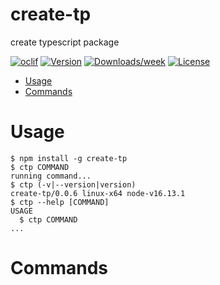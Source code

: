 create-tp
=========

create typescript package

[![oclif](https://img.shields.io/badge/cli-oclif-brightgreen.svg)](https://oclif.io)
[![Version](https://img.shields.io/npm/v/create-tp.svg)](https://npmjs.org/package/create-tp)
[![Downloads/week](https://img.shields.io/npm/dw/create-tp.svg)](https://npmjs.org/package/create-tp)
[![License](https://img.shields.io/npm/l/create-tp.svg)](https://github.com/hota1024/create-tp/blob/master/package.json)

<!-- toc -->
* [Usage](#usage)
* [Commands](#commands)
<!-- tocstop -->
# Usage
<!-- usage -->
```sh-session
$ npm install -g create-tp
$ ctp COMMAND
running command...
$ ctp (-v|--version|version)
create-tp/0.0.6 linux-x64 node-v16.13.1
$ ctp --help [COMMAND]
USAGE
  $ ctp COMMAND
...
```
<!-- usagestop -->
# Commands
<!-- commands -->

<!-- commandsstop -->
